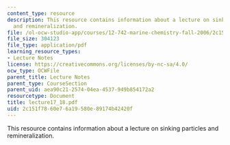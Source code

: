 ```yaml
---
content_type: resource
description: This resource contains information about a lecture on sinking particles
  and remineralization.
file: /ol-ocw-studio-app/courses/12-742-marine-chemistry-fall-2006/2c151f7860e76a19580e89174b42420f_lecture17_18.pdf
file_size: 304123
file_type: application/pdf
learning_resource_types:
- Lecture Notes
license: https://creativecommons.org/licenses/by-nc-sa/4.0/
ocw_type: OCWFile
parent_title: Lecture Notes
parent_type: CourseSection
parent_uid: aea90c21-2574-04ea-4537-949b854172a2
resourcetype: Document
title: lecture17_18.pdf
uid: 2c151f78-60e7-6a19-580e-89174b42420f
---
```

This resource contains information about a lecture on sinking particles and remineralization.